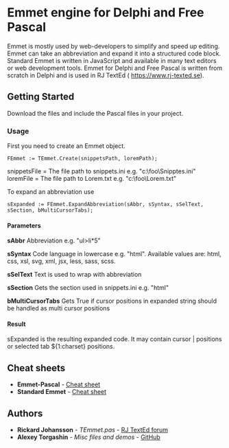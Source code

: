 # Emmet engine for Delphi and Free Pascal

Emmet is mostly used by web-developers to simplify and speed up editing. Emmet can take
an abbreviation and expand it into a structured code block. Standard Emmet is written in
JavaScript and available in many text editors or web development tools. Emmet for Delphi
and Free Pascal is written from scratch in Delphi and is used in RJ TextEd (
https://www.rj-texted.se).

## Getting Started

Download the files and include the Pascal files in your project.

### Usage

First you need to create an Emmet object.

```
FEmmet := TEmmet.Create(snippetsPath, loremPath);
```

snippetsFile      = The file path to snippets.ini e.g. "c:\foo\Snipptes.ini"
loremFile         = The file path to Lorem.txt e.g. "c:\foo\Lorem.txt"

To expand an abbreviation use

```
sExpanded := FEmmet.ExpandAbbreviation(sAbbr, sSyntax, sSelText, sSection, bMultiCursorTabs);
```

#### Parameters

**sAbbr**
Abbreviation e.g. "ul>li*5"

**sSyntax**
Code language in lowercase e.g. "html". Available values are: html, css, xsl, svg, xml, jsx, less, sass, scss.

**sSelText**
Text is used to wrap with abbreviation

**sSection**
Gets the section used in snippets.ini e.g. "html"

**bMultiCursorTabs**
Gets True if cursor positions in expanded string should be handled as multi cursor positions

#### Result
sExpanded is the resulting expanded code. It may contain cursor | positions or selected tab ${1:charset} positions.

## Cheat sheets
* **Emmet-Pascal** - [Cheat sheet](https://www.rj-texted.se/Help/Emmetcheatsheet.html)
* **Standard Emmet** - [Cheat sheet](https://docs.emmet.io/cheat-sheet/)

## Authors

* **Rickard Johansson** - *TEmmet.pas* - [RJ TextEd forum](https://www.rj-texted.se/Forum/index.php)
* **Alexey Torgashin** - *Misc files and demos* - [GitHub](https://github.com/Alexey-T)
